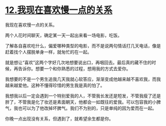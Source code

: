 # [12.我现在喜欢慢一点的关系](https://github.com/platojobs/agenda/issues/29)

我现在喜欢慢一点的关系。

两个人花时间聊天，确定某一天一起出来看一场电影，吃饭。

了解各自喜欢吃什么，偏爱哪种类型的电影，而不是说两句情话打几天电话，像是赶着找个人摆脱单身一样，就匆忙的在一起。

就是想让“喜欢”这两个字好几次地想要说出口，再咽回去。最后真的藏不住的时候，再告诉你。想要一个和你熟悉的过程，想用我的方式去爱你。

我想要的不是一个男生追我几天我就心软答应，渐渐变成他越来越不喜欢我，而我越来越爱他。这种不懂得珍惜的男生我是真的怕了。

我想我以后一定会遇到一个特别爱我的人，不管我长发还是短发，不管我瘦了还是胖了，不管我是化了妆还是素面朝天，他都会一如既往的爱我。可以包容我的小脾气，我也可以为了他改掉坏脾气。我们不为别的，只是单纯的因为爱而在一起。

你晚一点出现没有关系，但遇到了，就希望余生都是你。